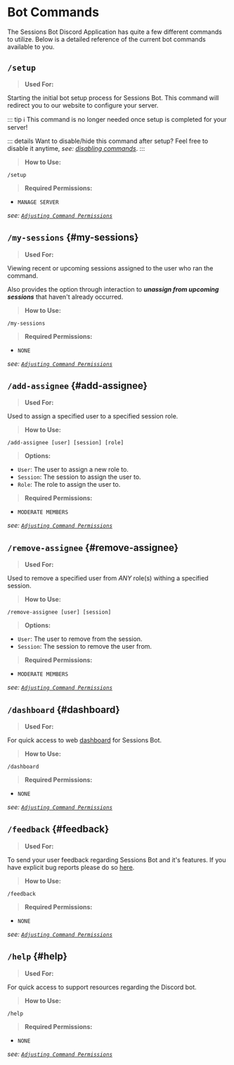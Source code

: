 # Bot Commands
The Sessions Bot Discord Application has quite a few different commands to utilize. Below is a detailed reference
of the current bot commands available to you.

## `/setup`

> **Used For:**

Starting the initial bot setup process for Sessions Bot. This command will redirect you to our website to configure your server.

::: tip ℹ️ This command is no longer needed once setup is completed for your server!

::: details Want to disable/hide this command after setup?
Feel free to disable it anytime, *see: [disabling commands](./command-permissions#disable-commands)*.
:::

> **How to Use:**
``` 
/setup
```

> **Required Permissions:**
- `MANAGE SERVER`

*see: [`Adjusting Command Permissions`](./command-permissions#adjust-permissions)*


## `/my-sessions` {#my-sessions}

> **Used For:**

Viewing recent or upcoming sessions assigned to the user who ran the command. 

Also provides the option through interaction to ***unassign from upcoming sessions*** that haven't already occurred.

> **How to Use:**
```
/my-sessions
```

> **Required Permissions:**
- `NONE`

*see: [`Adjusting Command Permissions`](./command-permissions#adjust-permissions)*


## `/add-assignee` {#add-assignee}

> **Used For:**

Used to assign a specified user to a specified session role.

> **How to Use:**
```
/add-assignee [user] [session] [role]
```

> **Options:**
- `User`: The user to assign a new role to.
- `Session`: The session to assign the user to.
- `Role`: The role to assign the user to.


> **Required Permissions:**
- `MODERATE MEMBERS`

*see: [`Adjusting Command Permissions`](./command-permissions#adjust-permissions)*

## `/remove-assignee` {#remove-assignee}

> **Used For:**

Used to remove a specified user from *ANY* role(s) withing a specified session.

> **How to Use:**
```
/remove-assignee [user] [session]
```

> **Options:**
- `User`: The user to remove from the session.
- `Session`: The session to remove the user from.


> **Required Permissions:**
- `MODERATE MEMBERS`

*see: [`Adjusting Command Permissions`](./command-permissions#adjust-permissions)*

## `/dashboard` {#dashboard}

> **Used For:**

For quick access to web [dashboard](https://sessionsbot.fyi/dashboard) for Sessions Bot.

> **How to Use:**
```
/dashboard
```

> **Required Permissions:**
- `NONE` 

*see: [`Adjusting Command Permissions`](./command-permissions#adjust-permissions)*

## `/feedback` {#feedback}

> **Used For:**

To send your user feedback regarding Sessions Bot and it's features. If you have explicit bug reports please do so [here](https://github.com/SessionsBot/backend/issues).

> **How to Use:**
```
/feedback
```

> **Required Permissions:**
- `NONE` 

*see: [`Adjusting Command Permissions`](./command-permissions#adjust-permissions)*

## `/help` {#help}

> **Used For:**

For quick access to support resources regarding the Discord bot.

> **How to Use:**
```
/help
```

> **Required Permissions:**
- `NONE` 

*see: [`Adjusting Command Permissions`](./command-permissions#adjust-permissions)*

